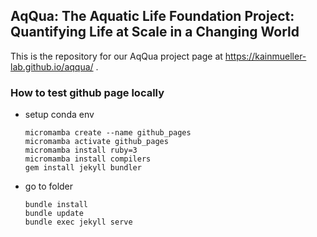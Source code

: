 ## AqQua: The Aquatic Life Foundation Project: Quantifying Life at Scale in a Changing World

This is the repository for our AqQua project page at https://kainmueller-lab.github.io/aqqua/ .

### How to test github page locally

- setup conda env
  ```
  micromamba create --name github_pages
  micromamba activate github_pages
  micromamba install ruby=3
  micromamba install compilers
  gem install jekyll bundler
  ```
- go to folder
  ```
  bundle install
  bundle update
  bundle exec jekyll serve
  ```
